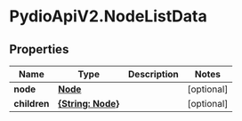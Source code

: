 # PydioApiV2.NodeListData

## Properties
Name | Type | Description | Notes
------------ | ------------- | ------------- | -------------
**node** | [**Node**](Node.md) |  | [optional] 
**children** | [**{String: Node}**](Node.md) |  | [optional] 


